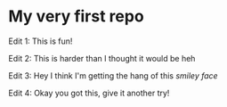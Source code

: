 # My very first repo

Edit 1: This is fun!

Edit 2: This is harder than I thought it would be heh

Edit 3: Hey I think I'm getting the hang of this *smiley face*

Edit 4: Okay you got this, give it another try!